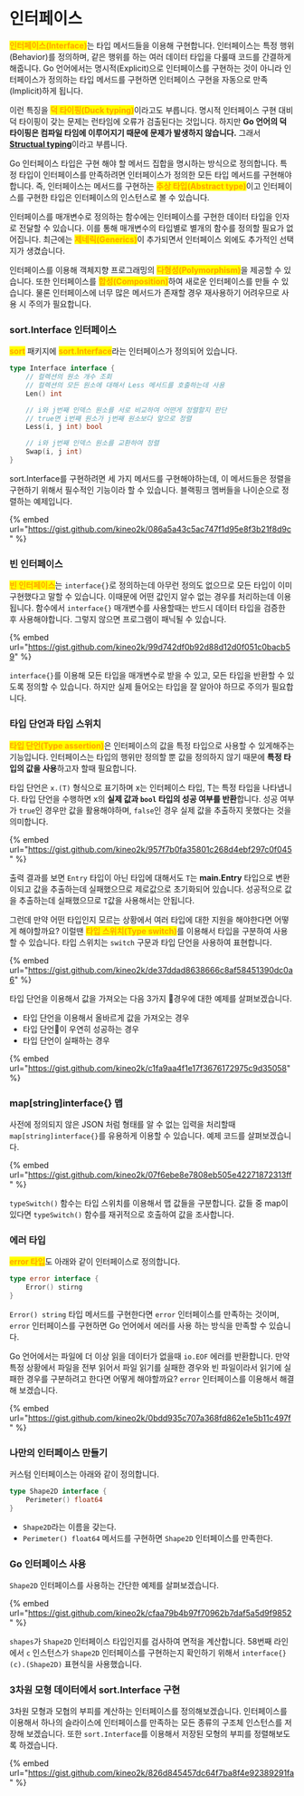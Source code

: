 # 인터페이스

<mark style="color:orange;">**인터페이스(Interface)**</mark>는 타입 메서드들을 이용해 구현합니다. 인터페이스는 특정 행위(Behavior)를 정의하며, 같은 행위를 하는 여러 데이터 타입을 다룰때 코드를 간결하게 해줍니다. Go 언어에서는 명시적(Explicit)으로 인터페이스를 구현하는 것이 아니라 인터페이스가 정의하는 타입 메서드를 구현하면 인터페이스 구현을 자동으로 만족(Implicit)하게 됩니다.

이런 특징을 <mark style="color:orange;">**덕 타이핑(Duck typing)**</mark>이라고도 부릅니다. 명시적 인터페이스 구현 대비 덕 타이핑이 갖는 문제는 런타임에 오류가 검출된다는 것입니다. 하지만 **Go 언어의 덕 타이핑은 컴파일 타임에 이루어지기 때문에 문제가 발생하지 않습니다.** 그래서 [**Structual typing**](https://blog.carbonfive.com/structural-typing-compile-time-duck-typing/)이라고 부릅니다.

Go 인터페이스 타입은 구현 해야 할 메서드 집합을 명시하는 방식으로 정의합니다. 특정 타입이 인터페이스를 만족하려면 인터페이스가 정의한 모든 타입 메서드를 구현해야 합니다. 즉, 인터페이스는 메서드를 구현하는 <mark style="color:orange;">**추상 타입(Abstract type)**</mark>이고 인터페이스를 구현한 타입은 인터페이스의 인스턴스로 볼 수 있습니다.

인터페이스를 매개변수로 정의하는 함수에는 인터페이스를 구현한 데이터 타입을 인자로 전달할 수 있습니다. 이를 통해 매개변수의 타입별로 별개의 함수를 정의할 필요가 없어집니다. 최근에는 <mark style="color:orange;">**제네릭(Generics)**</mark>이 추가되면서 인터페이스 외에도 추가적인 선택지가 생겼습니다.

인터페이스를 이용해 객체지향 프로그래밍의 <mark style="color:orange;">**다형성(Polymorphism)**</mark>을 제공할 수 있습니다. 또한 인터페이스를 <mark style="color:orange;">**합성(Composition)**</mark>하여 새로운 인터페이스를 만들 수 있습니다. 물론 인터페이스에 너무 많은 메서드가 존재할 경우 재사용하기 어려우므로 사용 시 주의가 필요합니다.

### sort.Interface 인터페이스

<mark style="color:orange;">**sort**</mark> 패키지에 <mark style="color:orange;">**sort.Interface**</mark>라는 인터페이스가 정의되어 있습니다.

```go
type Interface interface {
	// 컬렉션의 원소 개수 조회
	// 컬렉션의 모든 원소에 대해서 Less 메서드를 호출하는데 사용
	Len() int

	// i와 j번째 인덱스 원소를 서로 비교하여 어떤게 정렬할지 판단
	// true면 i번째 원소가 j번째 원소보다 앞으로 정렬
	Less(i, j int) bool

	// i와 j번째 인덱스 원소를 교환하여 정렬
	Swap(i, j int)
}
```

sort.Interface를 구현하려면 세 가지 메서드를 구현해야하는데, 이 메서드들은 정렬을 구현하기 위해서 필수적인 기능이라 할 수 있습니다. 블랙핑크 멤버들을 나이순으로 정렬하는 예제입니다.

{% embed url="https://gist.github.com/kineo2k/086a5a43c5ac747f1d95e8f3b21f8d9c" %}

### 빈 인터페이스

<mark style="color:orange;">**빈 인터페이스**</mark>는 `interface{}`로 정의하는데 아무런 정의도 없으므로 모든 타입이 이미 구현했다고 말할 수 있습니다. 이때문에 어떤 값인지 알수 없는 경우를 처리하는데 이용됩니다. 함수에서 `interface{}` 매개변수를 사용할때는 반드시 데이터 타입을 검증한 후 사용해야합니다. 그렇지 않으면 프로그램이 패닉될 수 있습니다.

{% embed url="https://gist.github.com/kineo2k/99d742df0b92d88d12d0f051c0bacb59" %}

`interface{}`를 이용해 모든 타입을 매개변수로 받을 수 있고, 모든 타입을 반환할 수 있도록 정의할 수 있습니다. 하지만 실제 들어오는 타입을 잘 알아야 하므로 주의가 필요합니다.

### 타입 단언과 타입 스위치

<mark style="color:orange;">**타입 단언(Type assertion)**</mark>은 인터페이스의 값을 특정 타입으로 사용할 수 있게해주는 기능입니다. 인터페이스는 타입의 행위만 정의할 뿐 값을 정의하지 않기 때문에 **특정 타입의 값을 사용**하고자 할때 필요합니다.

타입 단언은 `x.(T)` 형식으로 표기하며 x는 인터페이스 타입, T는 특정 타입을 나타냅니다. 타입 단언을 수행하면 x의 **실제 값과 `bool` 타입의 성공 여부를 반환**합니다. 성공 여부가 `true`인 경우만 값을 활용해야하며, `false`인 경우 실제 값을 추출하지 못했다는 것을 의미합니다.

{% embed url="https://gist.github.com/kineo2k/957f7b0fa35801c268d4ebf297c0f045" %}

출력 결과를 보면 `Entry` 타입이 아닌 타입에 대해서도 `T`는 **main.Entry** 타입으로 변환이되고 값을 추출하는데 실패했으므로 제로값으로 초기화되어 있습니다. 성공적으로 값을 추출하는데 실패했으므로 `T`값을 사용해서는 안됩니다.

그런데 만약 어떤 타입인지 모르는 상황에서 여러 타입에 대한 지원을 해야한다면 어떻게 해야할까요? 이럴땐 <mark style="color:orange;">**타입 스위치(Type switch)**</mark>를 이용해서 타입을 구분하여 사용할 수 있습니다. 타입 스위치는 `switch` 구문과 타입 단언을 사용하여 표현합니다.

{% embed url="https://gist.github.com/kineo2k/de37ddad8638666c8af58451390dc0a6" %}

타입 단언을 이용해서 값을 가져오는 다음 3가지 경우에 대한 예제를 살펴보겠습니다.

* 타입 단언을 이용해서 올바르게 값을 가져오는 경우
* 타입 단언이 우연히 성공하는 경우
* 타입 단언이 실패하는 경우

{% embed url="https://gist.github.com/kineo2k/c1fa9aa4f1e17f3676172975c9d35058" %}

### map\[string]interface{} 맵

사전에 정의되지 않은 JSON 처럼 형태를 알 수 없는 입력을 처리할때 `map[string]interface{}`를 유용하게 이용할 수 있습니다. 예제 코드를 살펴보겠습니다.

{% embed url="https://gist.github.com/kineo2k/07f6ebe8e7808eb505e42271872313ff" %}

`typeSwitch()` 함수는 타입 스위치를 이용해서 맵 값들을 구분합니다. 값들 중 map이 있다면 `typeSwitch()` 함수를 재귀적으로 호출하여 값을 조사합니다.

### 에러 타입

<mark style="color:orange;">**error 타입**</mark>도 아래와 같이 인터페이스로 정의합니다.

```go
type error interface {
    Error() stirng
}
```

`Error() string` 타입 메서드를 구현한다면 `error` 인터페이스를 만족하는 것이며, `error` 인터페이스를 구현하면 Go 언어에서 에러를 사용 하는 방식을 만족할 수 있습니다.

Go 언어에서는 파일에 더 이상 읽을 데이터가 없을때 `io.EOF` 에러를 반환합니다. 만약 특정 상황에서 파일을 전부 읽어서 파일 읽기를 실패한 경우와 빈 파일이라서 읽기에 실패한 경우를 구분하려고 한다면 어떻게 해야할까요? `error` 인터페이스를 이용해서 해결해 보겠습니다.

{% embed url="https://gist.github.com/kineo2k/0bdd935c707a368fd862e1e5b11c497f" %}

### 나만의 인터페이스 만들기

커스텀 인터페이스는 아래와 같이 정의합니다.

```go
type Shape2D interface {
    Perimeter() float64
}
```

* `Shape2D`라는 이름을 갖는다.
* `Perimeter() float64` 메서드를 구현하면 `Shape2D` 인터페이스를 만족한다.

### Go 인터페이스 사용

`Shape2D` 인터페이스를 사용하는 간단한 예제를 살펴보겠습니다.

{% embed url="https://gist.github.com/kineo2k/cfaa79b4b97f70962b7daf5a5d9f9852" %}

`shapes`가 `Shape2D` 인터페이스 타입인지를 검사하여 면적을 계산합니다. 58번째 라인에서 `c` 인스턴스가 `Shape2D` 인터페이스를 구현하는지 확인하기 위해서 `interface{}(c).(Shape2D)` 표현식을 사용했습니다.&#x20;

### 3차원 모형 데이터에서 sort.Interface 구현

3차원 모형과 모협의 부피를 계산하는 인터페이스를 정의해보겠습니다. 인터페이스를 이용해서 하나의 슬라이스에 인터페이스를 만족하는 모든 종류의 구조체 인스턴스를 저장해 보겠습니다. 또한 `sort.Interface`를 이용해서 저장된 모형의 부피를 정렬해보도록 하겠습니다.

{% embed url="https://gist.github.com/kineo2k/826d845457dc64f7ba8f4e92389291fa" %}
